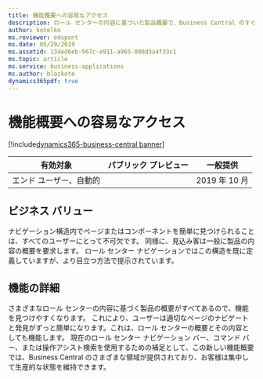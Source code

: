 ```yaml
---
title: 機能概要への容易なアクセス
description: ロール センターの内容に基づいた製品概要で、Business Central のすぐに使用可能な機能の概要をユーザーに提供します。
author: kotelko
ms.reviewer: edupont
ms.date: 05/29/2019
ms.assetid: 134ed6eb-967c-e911-a965-000d3a4f33c1
ms.topic: article
ms.service: business-applications
ms.author: blazkote
dynamics365pdf: true
---
```

# <a name="easy-access-to-a-capability-overview"></a>機能概要への容易なアクセス
[!include[dynamics365-business-central banner](../includes/dynamics365-business-central.md)]

| 有効対象    |  パブリック プレビュー | 一般提供 | 
| ---------- | ---------- |---------- |
|エンド ユーザー、自動的|| 2019 年 10 月|


## <a name="business-value"></a>ビジネス バリュー
<!-- bv start -->
ナビゲーション構造内でページまたはコンポーネントを簡単に見つけられることは、すべてのユーザーにとって不可欠です。 同様に、見込み客は一般に製品の内容の概要を要求します。 ロール センター ナビゲーションではこの構造を既に定義していますが、より目立つ方法で提示されています。
<!-- bv end -->



## <a name="feature-details"></a>機能の詳細
<!--feature detail start -->
さまざまなロール センターの内容に基づく製品の概要がすべてあるので、機能を見つけやすくなります。 これにより、ユーザーは適切なページのナビゲートと発見がずっと簡単になります。これは、ロール センターの概要とその内容としても機能します。 現在のロール センター ナビゲーション バー、コマンド バー、または操作アシスト検索を使用するための補足として、この新しい機能概要では、Business Central のさまざまな領域が提供されており、お客様は集中して生産的な状態を維持できます。
<!--feature detail end -->










